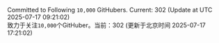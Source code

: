 Committed to Following `10,000` GitHubers. Current: <!-- FOLLOWING_COUNT -->302<!-- FOLLOWING_COUNT --> (Update at UTC <!-- LAST_UPDATED -->2025-07-17 09:21:02<!-- LAST_UPDATED -->)<br>
致力于关注`10,000`个GitHuber。当前：<!-- FOLLOWING_COUNT -->302<!-- FOLLOWING_COUNT --> (更新于北京时间 <!-- LAST_UPDATED_CST -->2025-07-17 17:21:02<!-- LAST_UPDATED_CST -->)
